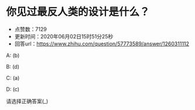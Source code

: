 # 你见过最反人类的设计是什么？
- 点赞数：7129
- 更新时间：2020年06月02日15时51分25秒
- 回答url：https://www.zhihu.com/question/57773589/answer/1260311112
<body>
 <p data-pid="IzzikGVM">A: (b)</p>
 <p data-pid="1YY-pCEI">B: (d)</p>
 <p data-pid="gIYr_2oQ">C: (a)</p>
 <p data-pid="D9LmRNRL">D: (c)</p>
 <p data-pid="d6pfFUMP">请选择正确答案(_)</p>
</body>